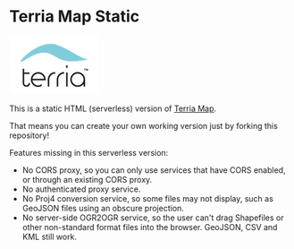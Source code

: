 Terria Map Static
==========
![Terria logo](terria-logo.png "Terria logo")

This is a static HTML (serverless) version of [Terria Map](https://github.com/TerriaJS/TerriaMap).

That means you can create your own working version just by forking this repository!

Features missing in this serverless version:

- No CORS proxy, so you can only use services that have CORS enabled, or through an existing CORS proxy.
- No authenticated proxy service.
- No Proj4 conversion service, so some files may not display, such as GeoJSON files using an obscure projection.
- No server-side OGR2OGR service, so the user can't drag Shapefiles or other non-standard format files into the browser. GeoJSON, CSV and KML still work.
